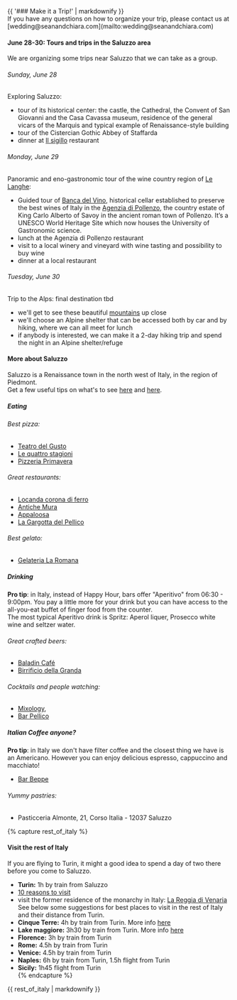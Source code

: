 <div class="heading">
<div class="text_line left"></div>
{{ '### Make it a Trip!' | markdownify }}
<div class="text_line right"></div>
</div>
  If you have any questions on how to organize your trip, please contact us at [wedding@seanandchiara.com](mailto:wedding@seanandchiara.com)
  
#### June 28-30: Tours and trips in the Saluzzo area

  We are organizing some trips near Saluzzo that we can take as a group.  

###### Sunday, June 28 
  Exploring Saluzzo:
  
 * tour of its historical center: the castle, the Cathedral, the Convent of San Giovanni and the Casa Cavassa museum, residence of the general vicars of the Marquis and typical example of Renaissance-style building
 * tour of the Cistercian Gothic Abbey of Staffarda 
 * dinner at [Il sigillo](http://www.tripadvisor.it/Restaurant_Review-g2292144-d2274805-Reviews-Ristorante_Il_Sigillo-Staffarda_Province_of_Cuneo_Piedmont.html) restaurant

###### Monday, June 29
  Panoramic and eno-gastronomic tour of the wine country region of [Le Langhe](http://www.langheroero.it/index.jsp?idProgetto=2):  
  
 * Guided tour of [Banca del Vino](http://www.bancadelvino.it/welcome_eng.lasso), historical cellar established to preserve the best wines of Italy in the [Agenzia di Pollenzo](http://www.residenzereali.it/index.php/en/residenze-reali-del-piemonte/tenuta-reale-di-pollenzo), the country estate of King Carlo Alberto of Savoy in the ancient roman town of Pollenzo. It’s a UNESCO World Heritage Site which now houses the University of Gastronomic science. 
 * lunch at the Agenzia di Pollenzo restaurant
 * visit to a local winery and vineyard with wine tasting and possibility to buy wine
 * dinner at a local restaurant

###### Tuesday, June 30 
  Trip to the Alps: final destination tbd  
  
  * we'll get to see these beautiful [mountains](http://en.cuneo360.it/itinerari) up close 
  * we'll choose an Alpine shelter that can be accessed both by car and by hiking, where we can all meet for lunch
  * if anybody is interested, we can make it a 2-day hiking trip and spend the night in an Alpine shelter/refuge
 

#### More about Saluzzo 
  Saluzzo is a Renaissance town in the north west of Italy, in the region of Piedmont.  
  Get a few useful tips on what's to see [here](http://www.miomyitaly.com/saluzzo.html) and [here](http://www.saluzzoturistica.it/itinerari_scheda.php?id=425).

##### Eating

###### Best pizza:

 * [Teatro del Gusto](http://www.tripadvisor.it/ShowUserReviews-g194893-d3398888-r233673374-Teatro_Del_Gusto-Saluzzo_Province_of_Cuneo_Piedmont.html) 
 * [Le quattro stagioni](http://www.saluzzoturistica.it/ospitalita_scheda.php?id=487)
 * [Pizzeria Primavera](https://www.facebook.com/pages/Pizzeria-trattoria-Primavera/136996156433557?sk=info&tab=overview)
 
###### Great restaurants:  
 * [Locanda corona di ferro](http://www.coronadiferro.it/)
 * [Antiche Mura](http://www.antichemuraristorante.it/)  
 * [Appaloosa](http://www.ristorante-appaloosa.it/appaloosa-menu-e.htm)
 * [La Gargotta del Pellico](http://www.tripadvisor.it/Restaurant_Review-g194893-d2248462-Reviews-La_Gargotta_del_Pellico-Saluzzo_Province_of_Cuneo_Piedmont.html)   
 
###### Best gelato:  

 * [Gelateria La Romana](http://www.gelateriaromana.com/23-ice-cream-shop-saluzzo.php)



##### Drinking
**Pro tip**: in Italy, instead of Happy Hour, bars offer "Aperitivo" from 06:30 - 9:00pm. You pay a little more for your drink but you can have access to the all-you-eat buffet of finger food from the counter.  
The most typical Aperitivo drink is Spritz: Aperol liquer, Prosecco white wine and seltzer water. 

###### Great crafted beers: 

 * [Baladin Café](http://www.baladin.it/en/our-places/baladin-cafe-saluzzo)
 * [Birrificio della Granda](http://www.tripadvisor.com/Restaurant_Review-g194893-d3493819-Reviews-Birrificio_della_Granda-Saluzzo_Province_of_Cuneo_Piedmont.html)
 
###### Cocktails and people watching: 

 * [Mixology](https://www.facebook.com/pages/Mixology-Everytime-Bar/187272094693182),
 * [Bar Pellico](https://it.foursquare.com/v/caff%C3%A8-pellico/4d8f9f79788c548124c453fd)


##### Italian Coffee anyone?
**Pro tip**: in Italy we don't have filter coffee and the closest thing we have is an Americano. However you can enjoy delicious espresso, cappuccino and macchiato!  
  
 * [Bar Beppe](http://www.saluzzoturistica.it/ospitalita_scheda.php?id=2127)  
 
###### Yummy pastries:  

 * Pasticceria Almonte, 21, Corso Italia - 12037 Saluzzo  

{% capture rest_of_italy %}
#### Visit the rest of Italy
If you are flying to Turin, it might a good idea to spend a day of two there before you come to Saluzzo.  
 * **Turin:** 1h by train from Saluzzo
* [10 reasons to visit](http://slowitaly.yourguidetoitaly.com/2013/11/10-reasons-why-turin-should-be-on-your-italy-bucket-list/)
* visit the former residence of the monarchy in Italy: [La Reggia di Venaria](http://www.lavenaria.it/web/index.php)  
See below some suggestions for best places to visit in the rest of Italy and their distance from Turin.
* **Cinque Terre:** 4h by train from Turin. More info [here](http://www.lecinqueterre.org/eng)  
* **Lake maggiore:** 3h30 by train from Turin. More info [here](http://www.discoverlakemaggiore.com)  
* **Florence:** 3h by train from Turin  
* **Rome:** 4.5h by train from Turin  
* **Venice:** 4.5h by train from Turin  
* **Naples:** 6h by train from Turin, 1.5h flight from Turin  
* **Sicily:** 1h45 flight from Turin  
{% endcapture %}

<div id="rest_of_italy">
{{ rest_of_italy | markdownify }}
</div>
